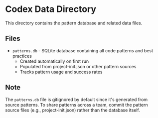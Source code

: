 # Codex Data Directory

This directory contains the pattern database and related data files.

## Files

- `patterns.db` - SQLite database containing all code patterns and best practices
  - Created automatically on first run
  - Populated from project-init.json or other pattern sources
  - Tracks pattern usage and success rates

## Note

The `patterns.db` file is gitignored by default since it's generated from source patterns.
To share patterns across a team, commit the pattern source files (e.g., project-init.json)
rather than the database itself.
